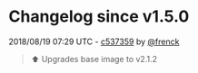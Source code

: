 # Changelog since v1.5.0

2018/08/19 07:29 UTC - [c537359](https://github.com/hassio-addons/addon-tor/commit/c53735968e24ec4434e093252e618c34aa8cfeb5) by [@frenck](https://github.com/frenck)
> :arrow_up: Upgrades base image to v2.1.2 

